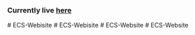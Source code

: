 <h3>Currently live <a href="https://ecs-nits-v2.herokuapp.com/">here</a></h3>
# ECS-Webisite
# ECS-Webisite
# ECS-Website
# ECS-Website
